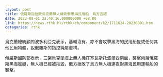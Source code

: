 ```yaml
---
layout: post
title: 俄羅斯指挫敗烏克蘭無人機攻擊黑海民用船　烏方否認
date: 2023-08-01 22:40:16.000000000 +08:00
link: https://news.rthk.hk/rthk/ch/component/k2/1711624-20230801.htm
categories: rthk
---
```


烏克蘭總統顧問波多利亞克表示，基輔沒有、亦不會攻擊黑海的民用船隻或任何其他民用物體，說俄羅斯的指控純屬虛構。

俄羅斯國防部表示，三架烏克蘭海上無人機在塞瓦斯托波爾西南面，襲擊兩艘俄羅斯黑海艦艇，無人機已經被摧毀，俄方挫敗了烏方無人機連夜對黑海民用運輸船的襲擊。
